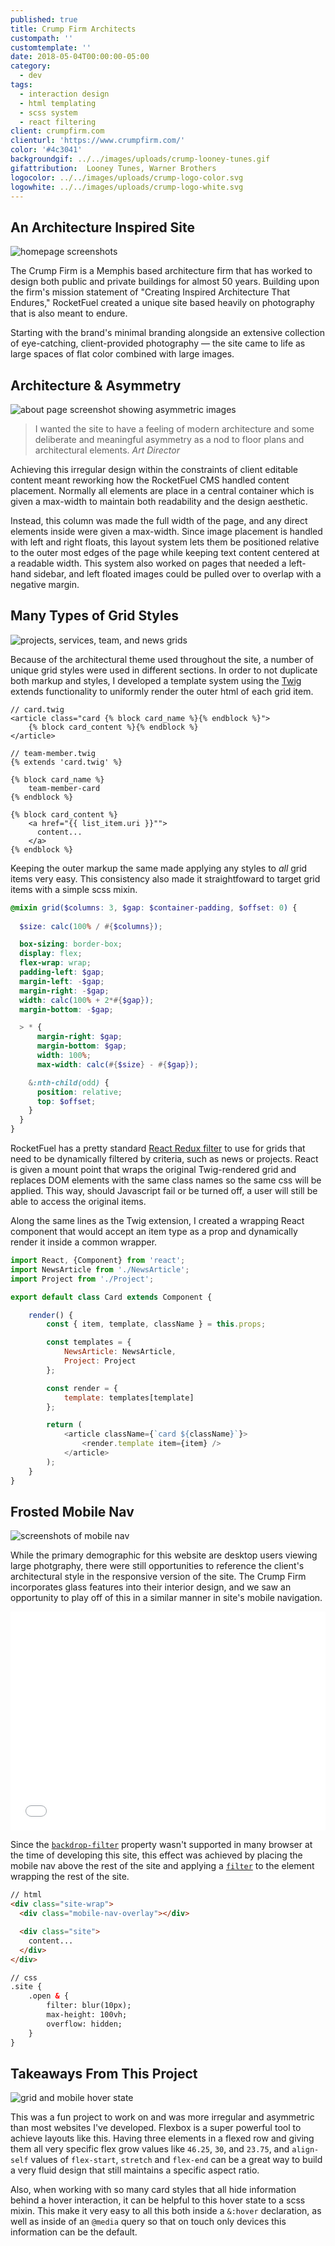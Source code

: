 ```yaml
---
published: true
title: Crump Firm Architects
custompath: ''
customtemplate: ''
date: 2018-05-04T00:00:00-05:00
category:
  - dev
tags:
  - interaction design
  - html templating
  - scss system
  - react filtering
client: crumpfirm.com
clienturl: 'https://www.crumpfirm.com/'
color: '#4c3041'
backgroundgif: ../../images/uploads/crump-looney-tunes.gif
gifattribution:  Looney Tunes, Warner Brothers
logocolor: ../../images/uploads/crump-logo-color.svg
logowhite: ../../images/uploads/crump-logo-white.svg
---
```


<portfolio-header>
  <h2>An Architecture Inspired Site</h2>
  <img src="../../images/uploads/crump-whole-homepage.png" alt="homepage screenshots" />
  <!-- <img src="../../images/uploads/crump-homepage-still.jpg" alt="homepage screenshot" /> -->
  <!-- <img src="../../images/uploads/crump-homepage-scroll.gif" alt="homepage scrolling" /> -->
</portfolio-header>

The Crump Firm is a Memphis based architecture firm that has worked to design both public and private buildings for almost 50 years. Building upon the firm's mission statement of "Creating Inspired Architecture That Endures," RocketFuel created a unique site based heavily on photography that is also meant to endure.

Starting with the brand's minimal branding alongside an extensive collection of eye-catching, client-provided photography — the site came to life as large spaces of flat color combined with large images.

<portfolio-header>
  <h2>Architecture & Asymmetry</h2>
  <img src="../../images/uploads/crump-about-page.jpg" alt="about page screenshot showing asymmetric images">
</portfolio-header>

>I wanted the site to have a feeling of modern architecture and some deliberate and meaningful asymmetry as a nod to floor plans and architectural elements.
><cite>Art Director</cite>

Achieving this irregular design within the constraints of client editable content meant reworking how the RocketFuel CMS handled content placement. Normally all elements are place in a central container which is given a max-width to maintain both readability and the design aesthetic. 

Instead, this column was made the full width of the page, and any direct elements inside were given a max-width. Since image placement is handled with left and right floats, this layout system lets them be positioned relative to the outer most edges of the page while keeping text content centered at a readable width. This system also worked on pages that needed a left-hand sidebar, and left floated images could be pulled over to overlap with a negative margin.

<portfolio-header>
  <h2>Many Types of Grid Styles</h2>
  <img src="../../images/uploads/crump-grids.png" alt="projects, services, team, and news grids">
</portfolio-header>

Because of the architectural theme used throughout the site, a number of unique grid styles were used in different sections. In order to not duplicate both markup and styles, I developed a template system using the [Twig](https://twig.symfony.com/) extends functionality to uniformly render the outer html of each grid item.

``` twig
// card.twig
<article class="card {% block card_name %}{% endblock %}">
    {% block card_content %}{% endblock %}
</article>

// team-member.twig
{% extends 'card.twig' %}

{% block card_name %}
    team-member-card
{% endblock %}

{% block card_content %}
    <a href="{{ list_item.uri }}"">
      content...
    </a>
{% endblock %}
```

Keeping the outer markup the same made applying any styles to _all_ grid items very easy. This consistency also made it straightfoward to target grid items with a simple scss mixin.

``` scss
@mixin grid($columns: 3, $gap: $container-padding, $offset: 0) {
    
  $size: calc(100% / #{$columns});

  box-sizing: border-box;
  display: flex;
  flex-wrap: wrap;
  padding-left: $gap;
  margin-left: -$gap;
  margin-right: -$gap;
  width: calc(100% + 2*#{$gap});
  margin-bottom: -$gap;

  > * {
      margin-right: $gap;
      margin-bottom: $gap;
      width: 100%;
      max-width: calc(#{$size} - #{$gap});

    &:nth-child(odd) {
      position: relative;
      top: $offset;
    }
  }
}
```

RocketFuel has a pretty standard [React Redux filter](https://www.npmjs.com/package/redux-filter) to use for grids that need to be dynamically filtered by criteria, such as news or projects. React is given a mount point that wraps the original Twig-rendered grid and replaces DOM elements with the same class names so the same css will be applied. This way, should Javascript fail or be turned off, a user will still be able to access the original items.

Along the same lines as the Twig extension, I created a wrapping React component that would accept an item type as a prop and dynamically render it inside a common wrapper.

``` javascript
import React, {Component} from 'react';
import NewsArticle from './NewsArticle';
import Project from './Project';

export default class Card extends Component {

    render() {
        const { item, template, className } = this.props;

        const templates = {
            NewsArticle: NewsArticle,
            Project: Project
        };

        const render = {
            template: templates[template]
        };

        return (
            <article className={`card ${className}`}>
                <render.template item={item} />
            </article>
        );
    }
}
```


<portfolio-header>
  <h2>Frosted Mobile Nav</h2>
  <img src="../../images/uploads/crump-mobile-nav.png" alt="screenshots of mobile nav">
</portfolio-header>

While the primary demographic for this website are desktop users viewing large photgraphy, there were still opportunities to reference the client's architectural style in the responsive version of the site. The Crump Firm incorporates glass features into their interior design, and we saw an opportunity to play off of this in a similar manner in site's mobile navigation.

<iframe height="350" style="width: 100%;" scrolling="no" title="Crump Navicon" src="//codepen.io/ryanfiller89/embed/gvMLJQ/?height=325&theme-id=0&default-tab=result" frameborder="no" allowtransparency="true" allowfullscreen="true">
</iframe>

Since the [`backdrop-filter`](https://developer.mozilla.org/en-US/docs/Web/CSS/backdrop-filter) property wasn't supported in many browser at the time of developing this site, this effect was achieved by placing the mobile nav above the rest of the site and applying a [`filter`](https://developer.mozilla.org/en-US/docs/Web/CSS/filter) to the element wrapping the rest of the site.

``` html
// html
<div class="site-wrap">
  <div class="mobile-nav-overlay"></div>

  <div class="site">
    content...
  </div>
</div>

// css
.site {
    .open & {
        filter: blur(10px);
        max-height: 100vh;
        overflow: hidden;
    }
}
```

<portfolio-header>
  <h2>Takeaways From This Project</h2>
  <img src="../../images/uploads/crump-grid-and-active-hover.png" alt="grid and mobile hover state">
</portfolio-header>

This was a fun project to work on and was more irregular and asymmetric than most websites I've developed. Flexbox is a super powerful tool to achieve layouts like this. Having three elements in a flexed row and giving them all very specific flex grow values like `46.25`, `30`, and `23.75`, and `align-self` values of `flex-start`, `stretch` and `flex-end` can be a great way to build a very fluid design that still maintains a specific aspect ratio.

Also, when working with so many card styles that all hide information behind a hover interaction, it can be helpful to this hover state to a scss mixin. This make it very easy to all this both inside a `&:hover` declaration, as well as inside of an `@media` query so that on touch only devices this information can be the default.